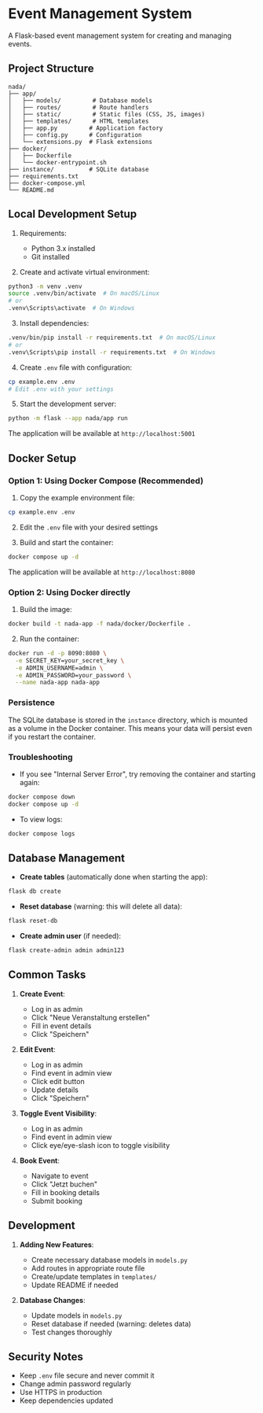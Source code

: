 # Event Management System

A Flask-based event management system for creating and managing events.

## Project Structure
```
nada/
├── app/
│   ├── models/         # Database models
│   ├── routes/         # Route handlers
│   ├── static/         # Static files (CSS, JS, images)
│   ├── templates/      # HTML templates
│   ├── app.py         # Application factory
│   ├── config.py      # Configuration
│   └── extensions.py  # Flask extensions
├── docker/
│   ├── Dockerfile
│   └── docker-entrypoint.sh
├── instance/          # SQLite database
├── requirements.txt
├── docker-compose.yml
└── README.md
```

## Local Development Setup

1. Requirements:
   - Python 3.x installed
   - Git installed

2. Create and activate virtual environment:
```bash
python3 -m venv .venv
source .venv/bin/activate  # On macOS/Linux
# or
.venv\Scripts\activate  # On Windows
```

3. Install dependencies:
```bash
.venv/bin/pip install -r requirements.txt  # On macOS/Linux
# or
.venv\Scripts\pip install -r requirements.txt  # On Windows
```

4. Create `.env` file with configuration:
```bash
cp example.env .env
# Edit .env with your settings
```

5. Start the development server:
```bash
python -m flask --app nada/app run
```

The application will be available at `http://localhost:5001`

## Docker Setup

### Option 1: Using Docker Compose (Recommended)

1. Copy the example environment file:
```bash
cp example.env .env
```

2. Edit the `.env` file with your desired settings

3. Build and start the container:
```bash
docker compose up -d
```

The application will be available at `http://localhost:8080`

### Option 2: Using Docker directly

1. Build the image:
```bash
docker build -t nada-app -f nada/docker/Dockerfile .
```

2. Run the container:
```bash
docker run -d -p 8090:8080 \
  -e SECRET_KEY=your_secret_key \
  -e ADMIN_USERNAME=admin \
  -e ADMIN_PASSWORD=your_password \
  --name nada-app nada-app
```

### Persistence

The SQLite database is stored in the `instance` directory, which is mounted as a volume in the Docker container. This means your data will persist even if you restart the container.

### Troubleshooting

- If you see "Internal Server Error", try removing the container and starting again:
```bash
docker compose down
docker compose up -d
```

- To view logs:
```bash
docker compose logs
```

## Database Management

- **Create tables** (automatically done when starting the app):
```bash
flask db create
```

- **Reset database** (warning: this will delete all data):
```bash
flask reset-db
```

- **Create admin user** (if needed):
```bash
flask create-admin admin admin123
```

## Common Tasks

1. **Create Event**:
   - Log in as admin
   - Click "Neue Veranstaltung erstellen"
   - Fill in event details
   - Click "Speichern"

2. **Edit Event**:
   - Log in as admin
   - Find event in admin view
   - Click edit button
   - Update details
   - Click "Speichern"

3. **Toggle Event Visibility**:
   - Log in as admin
   - Find event in admin view
   - Click eye/eye-slash icon to toggle visibility

4. **Book Event**:
   - Navigate to event
   - Click "Jetzt buchen"
   - Fill in booking details
   - Submit booking

## Development

1. **Adding New Features**:
   - Create necessary database models in `models.py`
   - Add routes in appropriate route file
   - Create/update templates in `templates/`
   - Update README if needed

2. **Database Changes**:
   - Update models in `models.py`
   - Reset database if needed (warning: deletes data)
   - Test changes thoroughly

## Security Notes

- Keep `.env` file secure and never commit it
- Change admin password regularly
- Use HTTPS in production
- Keep dependencies updated
